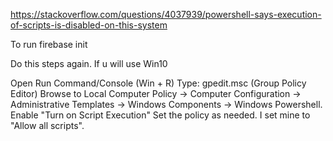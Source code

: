 https://stackoverflow.com/questions/4037939/powershell-says-execution-of-scripts-is-disabled-on-this-system

To run firebase init 

Do this steps again. If u will use Win10

Open Run Command/Console (Win + R)
Type: gpedit.msc (Group Policy Editor)
Browse to Local Computer Policy -> Computer Configuration -> Administrative Templates -> Windows Components 
                                                                                                    -> Windows Powershell.
Enable "Turn on Script Execution"
Set the policy as needed. I set mine to "Allow all scripts".